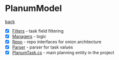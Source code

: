 # PlanumModel
[back](../Planum.md)

- [x] [Filters](./Filters/Filters.md) - task field filtering
- [x] [Managers](./Managers/Managers.md) - logic
- [x] [Repo](./Repo/Repo.md) - repo interfaces for onion architecture
- [x] [Parser](./Parser/Parser.md) - parser for task values
- [x] [PlanumTask.cs](./PlanumTask.cs) - main planning entity in the project
